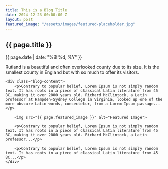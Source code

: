 ```yaml
---
title: This is a Blog Title
date: 2024-12-23 00:00:00 Z
layout: post
featured_image: "/assets/images/featured-placeholder.jpg"
---
```


<section id="blog-post">
    <div class="blog-header">
        <h1>{{ page.title }}</h1>
        <p class="post-date">{{ page.date | date: "%B %d, %Y" }}</p>
        <p>Rutland is a beautiful and often overlooked county due to its size. It is the smallest county in England but with so much to offer its visitors.</p>
    </div>

    <div class="blog-content">
        <p>Contrary to popular belief, Lorem Ipsum is not simply random text. It has roots in a piece of classical Latin literature from 45 BC, making it over 2000 years old. Richard McClintock, a Latin professor at Hampden-Sydney College in Virginia, looked up one of the more obscure Latin words, consectetur, from a Lorem Ipsum passage...</p>

        <img src="{{ page.featured_image }}" alt="Featured Image">

        <p>Contrary to popular belief, Lorem Ipsum is not simply random text. It has roots in a piece of classical Latin literature from 45 BC, making it over 2000 years old. Richard McClintock, a Latin professor...</p>

        <p>Contrary to popular belief, Lorem Ipsum is not simply random text. It has roots in a piece of classical Latin literature from 45 BC...</p>
    </div>
</section>
